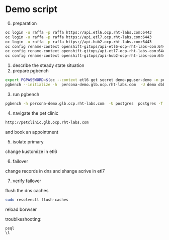 # Demo script

0. preparation 

```sh
oc login -u raffa -p raffa https://api.etl6.ocp.rht-labs.com:6443
oc login -u raffa -p raffa https://api.etl7.ocp.rht-labs.com:6443
oc login -u raffa -p raffa https://api.hub2.ocp.rht-labs.com:6443
oc config rename-context openshift-gitops/api-etl6-ocp-rht-labs-com:6443/raffa etl6
oc config rename-context openshift-gitops/api-etl7-ocp-rht-labs-com:6443/raffa etl7
oc config rename-context openshift-gitops/api-hub2-ocp-rht-labs-com:6443/raffa hub2
```

1. describe the steady state situation
2. prepare pgbench

```sh
export PGPASSWORD=$(oc --context etl6 get secret demo-pguser-demo -n percona-operator -o jsonpath='{.data.password}' | base64 -d)
pgbench --initialize -h  percona-demo.glb.ocp.rht-labs.com  -U demo dbbench --scale=50
```

3. run pgbench

```sh
pgbench -h percona-demo.glb.ocp.rht-labs.com  -U postgres  postgres -T 10  -R 2 -v
```

4. navigate the pet clinic

```sh
http://petclinic.glb.ocp.rht-labs.com
```

and book an appointment

5. isolate primary

change kustomize in etl6

6. failover

change records in dns and shange acrive in etl7

7. verify failover

flush the dns caches

```sh
sudo resolvectl flush-caches
```

reload borwser




troublkeshooting:

```
psql
\l